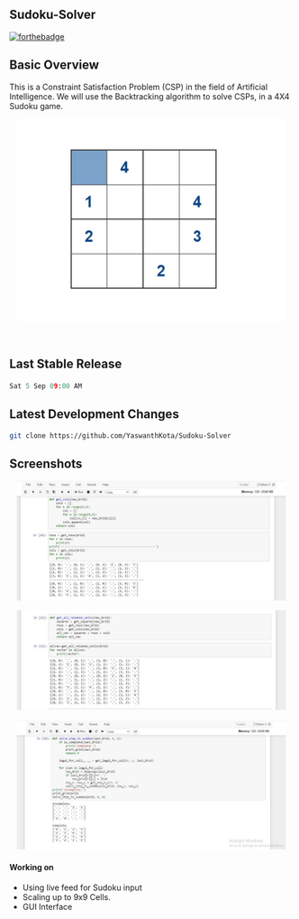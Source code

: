 ## Sudoku-Solver
[![forthebadge](https://forthebadge.com/images/badges/made-with-python.svg)](https://forthebadge.com)
## Basic Overview

This is a Constraint Satisfaction Problem (CSP) in the field of Artificial Intelligence. We will use the Backtracking algorithm to solve CSPs, in a 4X4 Sudoku game.
<p align="center"><img width=95% src="https://github.com/YaswanthKota/Sudoku-Solver/blob/master/sudoko_image.jpeg"></p>

<br>


## Last Stable Release
```python
Sat 5 Sep 09:00 AM
```

## Latest Development Changes
```bash
git clone https://github.com/YaswanthKota/Sudoku-Solver
```

## Screenshots
<p align="center"><img width=95% src="https://github.com/YaswanthKota/Sudoku-Solver/blob/master/rows.JPG"></p>
<p align="center"><img width=95% src="https://github.com/YaswanthKota/Sudoku-Solver/blob/master/squares.JPG"></p>
<p align="center"><img width=95% src="https://github.com/YaswanthKota/Sudoku-Solver/blob/master/compltedsudoku.JPG"></p>


#### Working on 
- Using live feed for Sudoku input
- Scaling up to 9x9 Cells. 
- GUI Interface
